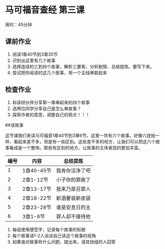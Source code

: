 # 马可福音查经 第三课

用时：45分钟

## 课前作业

1. 阅读1章40节到3章35节
2. 识别出这里有几个故事
3. 选择连续的三到四个故事，解析三要素、分析剧情、总结提炼。要写下来。
4. 尝试把你阅读的这几个故事，用一个主线串联起来


## 检查作业

1. 和读经伙伴分享第一章串起来的四个故事
2. 选两位同学分享自己是怎么串故事？
3. 探索作者的意思，调整自己的观点！！！


##读故事 

​	这节课我们来读马可福音1章40节到3章6节。这里一共有六个故事。好像六连拍一样，看起来差不多，但是有一些区别。这些差不多的地方，让我们可以把这六个故事看成是一个整体。那些有区别的地方，让故事的主体表现的更加丰富。

| 编号   | 内容       | 总结提炼    |
| ---- | -------- | ------- |
| 1    | 1章40-45节 | 我肯你洁净了吧 |
| 2    | 2章1-12节  | 小子你的罪赦了 |
| 3    | 2章13-17节 | 我来乃是召罪人 |
| 4    | 2章18-22节 | 新酒要装新皮袋 |
| 5    | 2章23-28节 | 谁是安息日的主 |
| 6    | 3章1-6节   | 罪人却不接待他 |

1. 每组使用便签字，记录每个故事的标题
2. 每个故事请1-2人谈谈自己读这个故事的视角
3. 如果谁对故事有什么问题，提出来，请其他组的人回答

